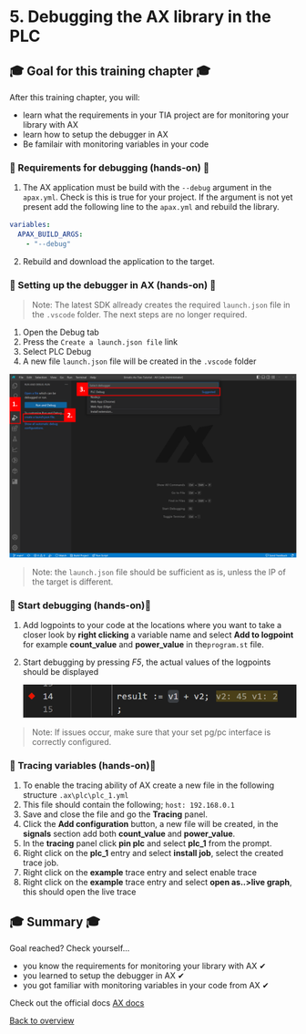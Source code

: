 # 5. Debugging the AX library in the PLC

## :mortar_board: Goal for this training chapter :mortar_board:

After this training chapter, you will:

- learn what the requirements in your TIA project are for monitoring your library with AX
- learn how to setup the debugger in AX
- Be familair with monitoring variables in your code

### :raised_hands: Requirements for debugging (hands-on) :raised_hands:

1. The AX application must be build with the `--debug` argument in the `apax.yml`. Check is this is true for your project. If the argument is not yet present add the following line to the `apax.yml` and rebuild the library.

```yaml
variables:
  APAX_BUILD_ARGS:
    - "--debug"
```

2. Rebuild and download the application to the target.

### :raised_hands: Setting up the debugger in AX (hands-on) :raised_hands:

> Note: The latest SDK allready creates the required `launch.json` file in the `.vscode` folder. The next steps are no longer required.
1. Open the Debug tab
2. Press the `Create a launch.json file` link
3. Select PLC Debug
4. A new file `launch.json` file will be created in the `.vscode` folder

![drawing](./assets/20230712_141214_image.png)

> Note: the `launch.json` file should be sufficient as is, unless the IP of the target is different.

### :raised_hands: Start debugging (hands-on):raised_hands:

1. Add logpoints to your code at the locations where you want to take a closer look by **right clicking** a variable name and select **Add to logpoint** for example **count_value** and **power_value** in the`program.st` file.
2. Start debugging by pressing *F5*, the actual values of the logpoints should be displayed

   ![drawing](./assets/20230712_152836_image.png)

> Note: If issues occur, make sure that your set pg/pc interface is correctly configured.

### :raised_hands: Tracing variables (hands-on):raised_hands:

1. To enable the tracing ability of AX create a new file in the following structure `.ax\plc\plc_1.yml`
2. This file should contain the following;
   ```host: 192.168.0.1```
3. Save and close the file and go the **Tracing** panel.
4. Click the **Add configuration** button, a new file will be created, in the **signals** section add both **count_value** and **power_value**.
5. In the **tracing** panel click **pin plc** and select **plc_1** from the prompt.
6. Right click on the **plc_1** entry and select **install job**, select the created trace job.
7. Right click on the **example** trace entry and select enable trace
8. Right click on the **example** trace entry and select **open as..>live graph**, this should open the live trace

## :mortar_board: Summary :mortar_board:

Goal reached? Check yourself...

- you know the requirements for monitoring your library with AX ✔
- you learned to setup the debugger in AX ✔
- you got familiar with monitoring variables in your code from AX ✔

Check out the official docs [AX docs](https://console.simatic-ax.siemens.io/docs/ax2tia/debugging_workflow)

[Back to overview](./../README.md)
